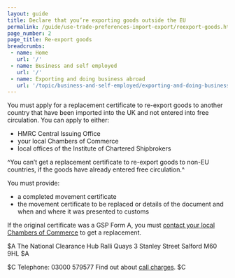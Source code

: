 ```yaml
---
layout: guide
title: Declare that you’re exporting goods outside the EU
permalink: /guide/use-trade-preferences-import-export/reexport-goods.html
page_number: 2
page_title: Re-export goods
breadcrumbs:
 - name: Home
   url: '/'
 - name: Business and self employed
   url: '/'
 - name: Exporting and doing business abroad
   url: '/topic/business-and-self-employed/exporting-and-doing-business-abroad.html'   
---
```


You must apply for a replacement certificate to re-export goods to another country that have been imported into the UK and not entered into free circulation. You can apply to either:

- HMRC Central Issuing Office
- your local Chambers of Commerce
- local offices of the Institute of Chartered Shipbrokers

^You can’t get a replacement certificate to re-export goods to non-EU countries, if the goods have already entered free circulation.^

You must provide:

- a completed movement certificate
- the movement certificate to be replaced or details of the document and when and where it was presented to customs

If the original certificate was a GSP Form A, you must [contact your local Chambers of Commerce](http://www.britishchambers.org.uk/find-your-chamber/) to get a replacement.

$A
The National Clearance Hub
Ralli Quays
3 Stanley Street
Salford
M60 9HL
$A

$C
Telephone: 03000 579577
Find out about [call charges](/call-charges).
$C
